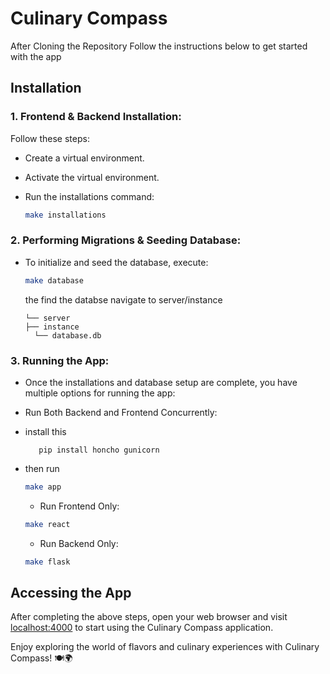# Culinary Compass

After Cloning the Repository Follow the instructions below to get started with the app

## Installation

 ### 1. Frontend & Backend Installation:

 Follow these steps:
- Create a virtual environment.
- Activate the virtual environment.
- Run the installations command:

    ```bash
    make installations
    ```

### 2. Performing Migrations & Seeding Database: 
 - To initialize and seed the database, execute:

    ```bash
    make database
    ```
    the find the databse navigate to server/instance 
    ```console
    └── server
    ├── instance
      └── database.db
      ```


### 3. Running the App: 
- Once the installations and database setup are complete, you have   multiple options for running the app:

- Run Both Backend and Frontend Concurrently:
- install this 
     ``` console 
        pip install honcho gunicorn
- then run
  
    ```bash
    make app
    ```

    - Run Frontend Only:

    ```bash
    make react
    ```

    - Run Backend Only:

    ```bash
    make flask
    ```

## Accessing the App

After completing the above steps, open your web browser and visit [localhost:4000](http://localhost:4000)
 to start using the Culinary Compass application.

Enjoy exploring the world of flavors and culinary experiences with Culinary Compass! 🍽️🌍
